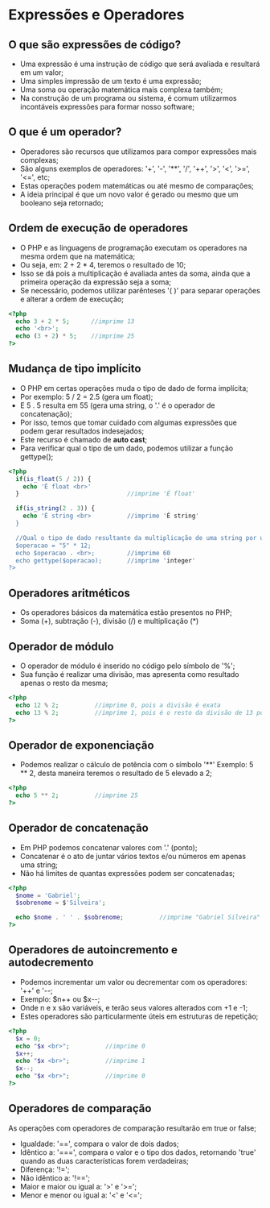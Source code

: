 # Expressões e Operadores

## O que são expressões de código?
- Uma expressão é uma instrução de código que será avaliada e resultará em um valor;
- Uma simples impressão de um texto é uma expressão;
- Uma soma ou operação matemática mais complexa também;
- Na construção de um programa ou sistema, é comum utilizarmos incontáveis expressões para formar nosso software;

## O que é um operador?
- Operadores são recursos que utilizamos para compor expressões mais complexas;
- São alguns exemplos de operadores: '+', '-', '**', '/', '++', '>', '<', '>=', '<=', etc;
- Estas operações podem matemáticas ou até mesmo de comparações;
- A ideia principal é que um novo valor é gerado ou mesmo que um booleano seja retornado;

## Ordem de execução de operadores
- O PHP e as linguagens de programação executam os operadores na mesma ordem que na matemática;
- Ou seja, em: 2 + 2 * 4, teremos o resultado de 10;
- Isso se dá pois a multiplicação é avaliada antes da soma, ainda que a primeira operação da expressão seja a soma;
- Se necessário, podemos utilizar parênteses '( )' para separar operações e alterar a ordem de execução;

```php
<?php
  echo 3 + 2 * 5;      //imprime 13
  echo '<br>';  
  echo (3 + 2) * 5;    //imprime 25
?>
```
## Mudança de tipo implícito
- O PHP em certas operações muda o tipo de dado de forma implícita;
- Por exemplo: 5 / 2 = 2.5 (gera um float);
- E 5 . 5 resulta em 55 (gera uma string, o '.' é o operador de concatenação);
- Por isso, temos que tomar cuidado com algumas expressões que podem gerar resultados indesejados;
- Este recurso é chamado de <strong>auto cast</strong>;
- Para verificar qual o tipo de um dado, podemos utilizar a função gettype();

```php
<?php
  if(is_float(5 / 2)) {
    echo 'É float <br>'
  }                              //imprime 'É float'

  if(is_string(2 . 3)) {
    echo 'É string <br>          //imprime 'É string'
  }

  //Qual o tipo de dado resultante da multiplicação de uma string por um inteiro?
  $operacao = "5" * 12;
  echo $operacao . <br>;         //imprime 60
  echo gettype($operacao);       //imprime 'integer'
?>
```

## Operadores aritméticos
- Os operadores básicos da matemática estão presentos no PHP;
- Soma (+), subtração (-), divisão (/) e multiplicação (*)

## Operador de módulo
- O operador de módulo é inserido no código pelo símbolo de '%';
- Sua função é realizar uma divisão, mas apresenta como resultado apenas o resto da mesma;

```php
<?php
  echo 12 % 2;          //imprime 0, pois a divisão é exata
  echo 13 % 2;          //imprime 1, pois é o resto da divisão de 13 por 2
?>
```

## Operador de exponenciação
- Podemos realizar o cálculo de potência com o símbolo '**'
Exemplo: 5 ** 2, desta maneira teremos o resultado de 5 elevado a 2;

```php
<?php
  echo 5 ** 2;          //imprime 25
?>
```

## Operador de concatenação
- Em PHP podemos concatenar valores com '.' (ponto);
- Concatenar é o ato de juntar vários textos e/ou números em apenas uma string;
- Não há limites de quantas expressões podem ser concatenadas;

```php
<?php
  $nome = 'Gabriel';
  $sobrenome = $'Silveira';

  echo $nome . ' ' . $sobrenome;          //imprime "Gabriel Silveira"
?>
```

## Operadores de autoincremento e autodecremento
- Podemos incrementar um valor ou decrementar com os operadores: '++' e '--;
- Exemplo: $n++ ou $x--;
- Onde n e x são variáveis, e terão seus valores alterados com +1 e -1;
- Estes operadores são particularmente úteis em estruturas de repetição;

```php
<?php
  $x = 0;
  echo "$x <br>";          //imprime 0
  $x++;
  echo "$x <br>";          //imprime 1
  $x--;
  echo "$x <br>";          //imprime 0
?>
```

## Operadores de comparação
As operações com operadores de comparação resultarão em true or false;
- Igualdade: '==', compara o valor de dois dados;         
- Idêntico a: '===', compara o valor e o tipo dos dados, retornando 'true' quando as duas características forem verdadeiras;
- Diferença: '!=';
- Não idêntico a: '!==';
- Maior e maior ou igual a: '>' e '>=';
- Menor e menor ou igual a: '<' e '<=';














